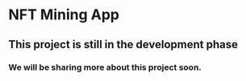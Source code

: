 # NFT Mining App

## This project is still in the development phase 

### We will be sharing more about this project soon.
